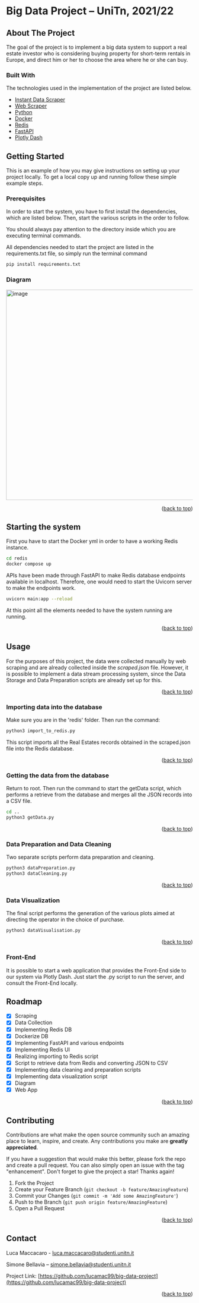 # Big Data Project – UniTn, 2021/22

<!-- ABOUT THE PROJECT -->
## About The Project

The goal of the project is to implement a big data system to support a real estate investor who is considering buying property for short-term rentals in Europe, and direct him or her to choose the area where he or she can buy.

### Built With

The technologies used in the implementation of the project are listed below.

* [Instant Data Scraper](https://chrome.google.com/webstore/detail/instant-data-scraper/ofaokhiedipichpaobibbnahnkdoiiah/)
* [Web Scraper](https://webscraper.io/)
* [Python](https://nextjs.org/)
* [Docker](https://www.docker.com/)
* [Redis](https://redis.io/)
* [FastAPI](https://fastapi.tiangolo.com/)
* [Plotly Dash](https://plotly.com/dash/)

<!-- GETTING STARTED -->
## Getting Started

This is an example of how you may give instructions on setting up your project locally.
To get a local copy up and running follow these simple example steps.

### Prerequisites

In order to start the system, you have to first install the dependencies, which are listed below. Then, start the various scripts in the order to follow.

You should always pay attention to the directory inside which you are executing terminal commands.

All dependencies needed to start the project are listed in the requirements.txt file, so simply run the terminal command

```sh
pip install requirements.txt 
```

### Diagram

<img width="566" alt="image" src="https://user-images.githubusercontent.com/52851988/176944338-157f8767-d0dc-4dc6-a0a9-169b0e7fe59d.png">

<p align="right">(<a href="#top">back to top</a>)</p>

<!-- USAGE  -->

## Starting the system

First you have to start the Docker yml in order to have a working Redis instance.

```sh
cd redis
docker compose up
```

APIs have been made through FastAPI to make Redis database endpoints available in localhost. Therefore, one would need to start the Uvicorn server to make the endpoints work.

```sh
uvicorn main:app --reload
```

At this point all the elements needed to have the system running are running.

<p align="right">(<a href="#top">back to top</a>)</p>

## Usage

For the purposes of this project, the data were collected manually by web scraping and are already collected inside the *scraped.json* file. However, it is possible to implement a data stream processing system, since the Data Storage and Data Preparation scripts are already set up for this.

<p align="right">(<a href="#top">back to top</a>)</p>

### Importing data into the database

Make sure you are in the 'redis' folder. Then run the command:

```sh
python3 import_to_redis.py
```

This script imports all the Real Estates records obtained in the scraped.json file into the Redis database.

<p align="right">(<a href="#top">back to top</a>)</p>

### Getting the data from the database

Return to root. Then run the command to start the getData script, which performs a retrieve from the database and merges all the JSON records into a CSV file.

```sh
cd ..
python3 getData.py
```

<p align="right">(<a href="#top">back to top</a>)</p>

### Data Preparation and Data Cleaning

Two separate scripts perform data preparation and cleaning.

```sh
python3 dataPreparation.py
python3 dataCleaning.py
```

<p align="right">(<a href="#top">back to top</a>)</p>

### Data Visualization

The final script performs the generation of the various plots aimed at directing the operator in the choice of purchase.

```sh
python3 dataVisualisation.py
```

<p align="right">(<a href="#top">back to top</a>)</p>

### Front-End

It is possible to start a web application that provides the Front-End side to our system via Plotly Dash. Just start the .py script to run the server, and consult the Front-End locally.

<!-- ROADMAP -->
## Roadmap

- [x] Scraping
- [x] Data Collection
- [x] Implementing Redis DB
- [x] Dockerize DB
- [x] Implementing FastAPI and various endpoints
- [x] Implementing Redis UI
- [x] Realizing importing to Redis script
- [x] Script to retrieve data from Redis and converting JSON to CSV
- [x] Implementing data cleaning and preparation scripts
- [x] Implementing data visualization script
- [x] Diagram
- [x] Web App

<p align="right">(<a href="#top">back to top</a>)</p>

<!-- CONTRIBUTING -->
## Contributing

Contributions are what make the open source community such an amazing place to learn, inspire, and create. Any contributions you make are **greatly appreciated**.

If you have a suggestion that would make this better, please fork the repo and create a pull request. You can also simply open an issue with the tag "enhancement".
Don't forget to give the project a star! Thanks again!

1. Fork the Project
2. Create your Feature Branch (`git checkout -b feature/AmazingFeature`)
3. Commit your Changes (`git commit -m 'Add some AmazingFeature'`)
4. Push to the Branch (`git push origin feature/AmazingFeature`)
5. Open a Pull Request

<p align="right">(<a href="#top">back to top</a>)</p>

<!-- CONTACT -->
## Contact

Luca Maccacaro - luca.maccacaro@studenti.unitn.it

Simone Bellavia – simone.bellavia@studenti.unitn.it

Project Link: [https://github.com/lucamac99/big-data-project](https://github.com/lucamac99/big-data-project)

<p align="right">(<a href="#top">back to top</a>)</p>

